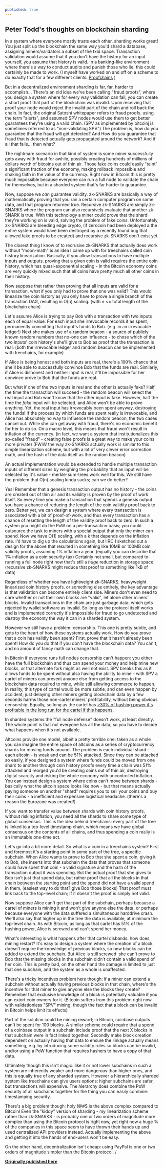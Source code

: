 ```yaml
---
published: true
---
```




## Peter Todd's thoughts on blockchain sharding

In a system where everyone mostly trusts each other, sharding works great! You just split up the blockchain the same way you'd shard a database, assigning miners/validators a subset of the txid space. Transaction validation would assume that if you don't have the history for an input yourself, you assume that history is valid. In a banking-like environment where there's a way to conduct audits and punish those who lie, this could certainly be made to work. (I myself have worked on and off on a scheme to do exactly that for a few different clients: [Proofchains](https://github.com/proofchains) )

But in a decentralized environment sharding is far, far, harder to accomplish... There's an old idea we've been calling "fraud proofs", where you design a system where for every way validation can fail, you can create a short proof that part of the blockchain was invalid. Upon receiving that proof your node would reject the invalid part of the chain and roll back the chain. In fact, the original Satoshi whitepaper refers to fraud proofs, using the term "alerts", and assumed SPV nodes would use them to get better guarantees they're using a valid chain. (SPV as implemented by bitcoinj is sometimes referred to as "non-validating SPV") The problem is, how do you guarantee that the fraud will get detected? And How do you guarantee that fraud that is detected actually gets propagated around the network? And if all that fails... then what?

The nightmare scenario in that kind of system is some miner successfully gets away with fraud for awhile, possibly creating hundreds of millions of dollars worth of bitcoins out of thin air. Those fake coins could easily "taint" a significant fraction of the economy, making rollback impossible and shaking faith in the value of the currency. Right now in Bitcoin this is pretty much impossible because everyone can run a full node to validate the chain for themselves, but in a sharded system that's far harder to guarantee.

Now, suppose we _can_ guarantee validity. zk-SNARKS are basically a way of mathematically proving that you ran a certain computer program on some data, and that program returned true. Recursive zk-SNARKS are simply zk-SNARKS where the program can also recursively evaluate that another zk-SNARK is true. With this technology a miner could prove that the shard they're working on is valid, solving the problem of fake coins. Unfortunately, zk-SNARKS are bleeding edge crypto, (if zerocoin had been deployed a the entire system would have been destroyed by a recently found bug that allowed fake proofs to be created) and recursive zk-SNARKS don't exist yet.

The closest thing I know of to recrusive zk-SNARKS that actually does work without "moon-math" is an idea I came up with for treechains called coin history linearization. Basically, if you allow transactions to have multiple inputs and outputs, proving that a given coin is valid requires the entire coin history, which has quasi-exponential scaling - in the Bitcoin economy coins are very quickly mixed such that all coins have pretty much all other coins in their history.

Now suppose that rather than proving that all inputs are valid for a transaction, what if you only had to prove that one was valid? This would linearize the coin history as you only have to prove a single branch of the transaction DAG, resulting in O(n) scaling. (with n <= total length of the blockchain chain)

Let's assume Alice is trying to pay Bob with a transaction with two inputs each of equal value. For each input she irrevocable records it as spent, permanently committing that input's funds to Bob. (e.g. in an irrevocable ledger!) Next she makes use of a random beacon - a source of publicly known random numbers that no-one can influence - to chose which of the two inputs' coin history's she'll give to Bob as proof that the transaction is real. (both the irrevocable ledger and random beacon can be implemented with treechains, for example)

If Alice is being honest and both inputs are real, there's a 100% chance that she'll be able to successfully convince Bob that the funds are real. Similarly, if Alice is dishonest and neither input is real, it'll be impossible for her convince prove to Bob that the funds are real.

But what if one of the two inputs is real and the other is actually fake? Half the time the transaction will succeed - the random beacon will select the real input and Bob won't know that the other input is fake. However, half the time the _fake_ input will be selected, and Alice won't be able to prove anything. Yet, the real input has irrevocably been spent anyway, destroying the funds! If the process by which funds are spent really is irrevocable, and Alice has absolutely no way to influence the random beacon, the two cases cancel out. While she can get away with fraud, there's no economic benefit for her to do so. On a macro level, this means that fraud won't result in inflation of the currency. (in fact, we want a system that institutionalizes this so-called "fraud" - creating false proofs is a great way to make your coins more private) (FWIW the way zk-SNARKS actually work is similar to this simple linearization scheme, but with a lot of very clever error correction math, and the hash of the data itself as the random beacon)

An actual implementation would be extended to handle multiple transaction inputs of different sizes by weighing the probability that an input will be selected by it's value - merkle-sum-trees work well for this. We still have the problem that O(n) scaling kinda sucks; can we do better?

Yes! Remember that a genesis transaction output has no history - the coins are created out of thin air and its validity is proven by the proof of work itself. So every time you make a transaction that spends a genesis output you have a chance of reducing the length of the coin validity proof back to zero. Better yet, we can design a system where every transaction is associated with a bit of proof-of-work, and thus every transaction has a chance of resetting the length of the validity proof back to zero. In such a system you might do the PoW on a per-transaction basis; you could outsource the task to miners with a special output that only the miner can spend. Now we have O(1) scaling, with a k that depends on the inflation rate. I'd have to dig up the calculations again, but IIRC I sketched out a design for the above that resulted in something like 10MB or 100MB coin validity proofs, assuming 1% inflation a year. (equally you can describe that 1% inflation as a coin security tax) Certainly not small, but compared to running a full node right now that's still a _huge_ reduction in storage space. (recursive zk-SNARKS might reduce that proof to something like 1kB of data)

Regardless of whether you have lightweight zk-SNARKS, heavyweight linearized coin history proofs, or something else entirely, the key advantage is that validation can become entirely client side. Miners don't even need to care whether or not their own blocks are "valid", let alone other miners' blocks. Invalid transactions in the chain are just garbage data, which gets rejected by wallet software as invalid. So long as the protocol itself works and is implemented correctly it's impossible for fraud to go undetected and destroy the economy the way it can in a sharded system.

However we still have a problem: censorship. This one is pretty subtle, and gets to the heart of how these systems actually work. How do you prove that a coin has validly been spent? First, prove that it hasn't already been spent! How do you do that if you don't have the blockchain data? You can't, and no amount of fancy math can change that.

In Bitcoin if everyone runs full nodes censorship can't happen: you either have the full blockchain and thus can spend your money and help mine new blocks, or that alternate fork might as well not exist. SPV breaks this as it allows funds to be spent without also having the ability to mine - with SPV a cartel of miners can prevent anyone else from getting access to the blockchain data required to mine, while still allowing commerce to happen. In reality, this type of cartel would be more subtle, and can even happen by accident; just delaying other miners getting blockchain data by a few seconds harms those non-cartel miners' profitability, without being obvious censorship. Equally, so long as the cartel has [>30% of hashing power it's profitable in the long run for the cartel if this happens](http://www.mail-archive.com/bitcoin-development@lists.sourceforge.net/msg03200.html).

In sharded systems the "full node defense" doesn't work, at least directly. The whole point is that not everyone has all the data, so you have to decide what happens when it's not available.

Altcoins provide one model, albeit a pretty terrible one: taken as a whole you can imagine the entire space of altcoins as a series of cryptocurrency shards for moving funds around. The problem is each individual shard - each altcoin - is weak and can be 51% attacked. Since they can be attacked so easily, if you designed a system where funds could be moved from one shard to another through coin history proofs every time a chain was 51% attacked and reorged you'd be creating coins out of thin air, destroying digital scarcity and risking the whole economy with uncontrolled inflation. You can instead design a system where coins can't move between shards - basically what the altcoin space looks like now - but that means actually paying someone on another "shard" requires you to sell your coins and buy their coins - a inefficient and expensive logistical headache. (there's a reason the Eurozone was created!)

If you want to transfer value between shards with coin history proofs, without risking inflation, you need all the shards to share some type of global consensus. This is the idea behind treechains: every part of the tree is linked to a top-level timestamp chain, which means we have global consensus on the contents of all chains, and thus spending a coin really is an immutable one-time act.

Let's go into a bit more detail. So what is a coin in a treechains system? First and foremost it's a starting point in some part of the tree, a specific subchain. When Alice wants to prove to Bob that she spent a coin, giving it to Bob, she inserts into that subchain the data that proves that someone could have spent that coin - a valid signature and the hash of the transaction output it was spending. But the actual proof that she gives to Bob isn't just that spend data, but rather proof that all the blocks in that chain between the starting point and the spend did not have a valid spend in them. (easiest way to do that? give Bob those blocks) That proof must link back to the top-level chain; if it doesn't the proof is simply not valid.

Now suppose Alice can't get that part of the subchain, perhaps because a cartel of miners is mining it and won't give anyone else the data, or perhaps because everyone with the data suffered a simultaneous harddrive crash. We'll also say that higher up in the tree the data is available, at minimum the top-level chain. As with Bitcoin, as long as that cartel has 51% of the hashing power, Alice is screwed and can't spend her money.

What's interesting is what happens after that cartel disbands: how does mining restart? It's easy to design a system where the creation of a block doesn't require the knowledge of previous blocks, so new blocks can be added to extend the subchain. But Alice is still screwed: she can't prove to Bob that the missing blocks in the subchain didn't contain a valid spend of her coin. This is pretty bad, on the other hand the damage is limited to just that one subchain, and the system as a whole is unaffected.

There's a tricky incentives problem here though: if a miner can extend a subchain without actually having previous blocks in that chain, where's the incentive for that miner to give anyone else the blocks they create? Remember that exclusive knowledge of a block is potentially valuable if you can extort coin owners for it. (Bitcoin suffers from this problem right now with validationless "SPV" mining, though the fact that a block can be invalid in Bitcoin helps limit its effects)

Part of the solution could be mining reward; in Bitcoin, coinbase outputs can't be spent for 100 blocks. A similar scheme could require that a spend of a coinbase output in a subchain include proof that the next X blocks in that subchain were in fact linked together. Secondly make block creation dependent on actually having that data to ensure the linkage actually means something, e.g. by introducing some validity rules so blocks can be invalid, and/or using a PoW function that requires hashers to have a copy of that data.

Ultimately though this isn't magic: like it or not lower subchains in such a system are inherently weaker and more dangerous than higher ones, and this is equally true of any sharded system. However a hierarchically sharded system like treechains can give users options: higher subchains are safer, but transactions will expensive. The hierarchy does combine the PoW security of all subchains together for the thing you can easily combine: timestamping security.

There's a big problem though: holy !@#$ is the above complex compared to Bitcoin! Even the "kiddy" version of sharding - my linearization scheme rather than zk-SNARKS - is probably one or two orders of magnitude more complex than using the Bitcoin protocol is right now, yet right now a huge % of the companies in this space seem to have thrown their hands up and used centralized API providers instead. Actually implementing the above and getting it into the hands of end-users won't be easy.

On the other hand, decentralization isn't cheap: using PayPal is one or two orders of magnitude simpler than the Bitcoin protocol.	/

[**Originally published here**](https://www.reddit.com/r/Bitcoin/comments/3u1m36/why_arent_we_as_a_community_talking_about/cxbamhn)

